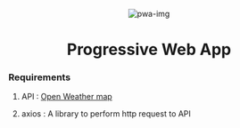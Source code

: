 <p align="center">
<img alt="pwa-img" src="https://web-dev.imgix.net/image/tcFciHGuF3MxnTr1y5ue01OGLBn2/LvIq0sbMK73ycjb2yomw.svg">
</p>

<h1 align="center">Progressive Web App</h1>

### Requirements

1. API : [Open Weather map](https://openweathermap.org/current)

2. axios : A library to perform http request to API
